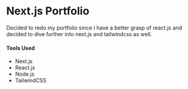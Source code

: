 # Next.js Portfolio

Decided to redo my portfolio since I have a better grasp of react.js and decided to dive further into next.js and tailwindcss as well.

#### Tools Used 
- Next.js
- React.js
- Node.js
- TailwindCSS